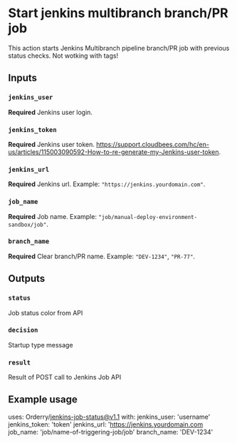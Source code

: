 # Start jenkins multibranch branch/PR job 

This action starts Jenkins Multibranch pipeline branch/PR job with previous status checks. Not wotking with tags!

## Inputs

### `jenkins_user`
**Required** Jenkins user login.
### `jenkins_token`
**Required** Jenkins user token. https://support.cloudbees.com/hc/en-us/articles/115003090592-How-to-re-generate-my-Jenkins-user-token.
### `jenkins_url`
**Required** Jenkins url. Example: `"https://jenkins.yourdomain.com"`.
### `job_name`
**Required** Job name. Example: `"job/manual-deploy-environment-sandbox/job"`.
### `branch_name`
**Required** Clear branch/PR name. Example: `"DEV-1234"`, `"PR-77"`.

## Outputs

### `status`
Job status color from API
### `decision`
Startup type message
### `result`
Result of POST call to Jenkins Job API
## Example usage

uses: Orderry/jenkins-job-status@v1.1
with:
  jenkins_user: 'username'
  jenkins_token: 'token'
  jenkins_url: 'https://jenkins.yourdomain.com
  job_name: 'job/name-of-triggering-job/job'
  branch_name: 'DEV-1234'